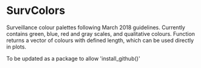 # SurvColors
Surveillance colour palettes following March 2018 guidelines. Currently contains green, blue, red and gray scales, and qualitative colours. Function returns a vector of colours with defined length, which can be used directly in plots.

To be updated as a package to allow 'install_github()'
